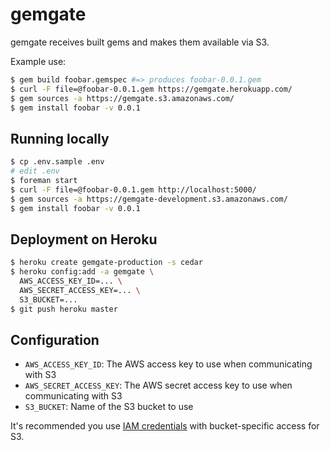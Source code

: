# gemgate

gemgate receives built gems and makes them available via S3.

Example use:

```bash
$ gem build foobar.gemspec #=> produces foobar-0.0.1.gem
$ curl -F file=@foobar-0.0.1.gem https://gemgate.herokuapp.com/
$ gem sources -a https://gemgate.s3.amazonaws.com/
$ gem install foobar -v 0.0.1
```

## Running locally

```bash
$ cp .env.sample .env
# edit .env
$ foreman start
$ curl -F file=@foobar-0.0.1.gem http://localhost:5000/
$ gem sources -a https://gemgate-development.s3.amazonaws.com/
$ gem install foobar -v 0.0.1
```

## Deployment on Heroku

```bash
$ heroku create gemgate-production -s cedar
$ heroku config:add -a gemgate \
  AWS_ACCESS_KEY_ID=... \
  AWS_SECRET_ACCESS_KEY=... \
  S3_BUCKET=...
$ git push heroku master
```

## Configuration

* `AWS_ACCESS_KEY_ID`: The AWS access key to use when communicating with S3
* `AWS_SECRET_ACCESS_KEY`: The AWS secret access key to use when communicating with S3
* `S3_BUCKET`: Name of the S3 bucket to use

It's recommended you use [IAM credentials](https://gist.github.com/34e08aaf5e5e87814c72) with bucket-specific access for S3.
